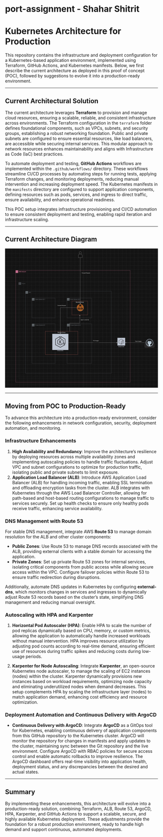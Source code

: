 # port-assignment - Shahar Shitrit

# Kubernetes Architecture for Production

This repository contains the infrastructure and deployment configuration for a Kubernetes-based application environment, implemented using Terraform, GitHub Actions, and Kubernetes manifests. Below, we first describe the current architecture as deployed in this proof of concept (POC), followed by suggestions to evolve it into a production-ready environment.

---

## Current Architectural Solution

The current architecture leverages **Terraform** to provision and manage cloud resources, ensuring a scalable, reliable, and consistent infrastructure across environments. The Terraform configuration in the `terraform` folder defines foundational components, such as VPCs, subnets, and security groups, establishing a robust networking foundation. Public and private subnets are configured to ensure essential resources, like load balancers, are accessible while securing internal services. This modular approach to network resources enhances maintainability and aligns with Infrastructure as Code (IaC) best practices.

To automate deployment and testing, **GitHub Actions** workflows are implemented within the `.github/workflows/` directory. These workflows streamline CI/CD processes by automating steps for running tests, applying Terraform changes, and monitoring deployments, reducing manual intervention and increasing deployment speed. The Kubernetes manifests in the `manifests` directory are configured to support application components, defining resources such as pods, services, and ingress to direct traffic, ensure availability, and enhance operational readiness.

This POC setup integrates infrastructure provisioning and CI/CD automation to ensure consistent deployment and testing, enabling rapid iteration and infrastructure scaling.

---

## Current Architecture Diagram
![Architecture Diagram](./port-assignment-architecture.jpg)

---

## Moving from POC to Production-Ready

To advance this architecture into a production-ready environment, consider the following enhancements in network configuration, security, deployment automation, and monitoring.

### Infrastructure Enhancements

1. **High Availability and Redundancy**: Improve the architecture’s resilience by deploying resources across multiple availability zones and implementing autoscaling policies to handle traffic fluctuations. Adjust VPC and subnet configurations to optimize for production traffic, isolating public and private subnets to limit exposure.
2. **Application Load Balancer (ALB)**: Introduce AWS Application Load Balancer (ALB) for handling incoming traffic, enabling SSL termination and offloading encryption tasks from the cluster. ALB integrates with Kubernetes through the AWS Load Balancer Controller, allowing for path-based and host-based routing configurations to manage traffic to services securely. Set up health checks to ensure only healthy pods receive traffic, enhancing service availability.

### DNS Management with Route 53

For stable DNS management, integrate AWS **Route 53** to manage domain resolution for the ALB and other cluster components:
- **Public Zones**: Use Route 53 to manage DNS records associated with the ALB, providing external clients with a stable domain for accessing the application.
- **Private Zones**: Set up private Route 53 zones for internal services, isolating critical components from public access while allowing secure access within the VPC. Configure failover policies within Route 53 to ensure traffic redirection during disruptions.

Additionally, automate DNS updates in Kubernetes by configuring **external-dns**, which monitors changes in services and ingresses to dynamically adjust Route 53 records based on the cluster’s state, simplifying DNS management and reducing manual oversight.

### Autoscaling with HPA and Karpenter

1. **Horizontal Pod Autoscaler (HPA)**: Enable HPA to scale the number of pod replicas dynamically based on CPU, memory, or custom metrics, allowing the application to automatically handle increased workloads without manual intervention. HPA improves resource utilization by adjusting pod counts according to real-time demand, ensuring efficient use of resources during traffic spikes and reducing costs during low-usage periods.

2. **Karpenter for Node Autoscaling**: Integrate **Karpenter**, an open-source Kubernetes node autoscaler, to manage the scaling of EC2 instances (nodes) within the cluster. Karpenter dynamically provisions new instances based on workload requirements, optimizing node capacity and eliminating underutilized nodes when demand decreases. This setup complements HPA by scaling the infrastructure layer (nodes) to match application demand, enhancing cost efficiency and resource optimization.

### Deployment Automation and Continuous Delivery with ArgoCD

- **Continuous Delivery with ArgoCD**: Integrate **ArgoCD** as a GitOps tool for Kubernetes, enabling continuous delivery of application components from this GitHub repository to the Kubernetes cluster. ArgoCD will monitor the repository for changes in manifests and apply updates to the cluster, maintaining sync between the Git repository and the live environment. Configure ArgoCD with RBAC policies for secure access control and enable automatic rollbacks to improve resilience. The ArgoCD dashboard offers real-time visibility into application health, deployment status, and any discrepancies between the desired and actual states.

---

## Summary

By implementing these enhancements, this architecture will evolve into a production-ready solution, combining Terraform, ALB, Route 53, ArgoCD, HPA, Karpenter, and GitHub Actions to support a scalable, secure, and highly available Kubernetes deployment. These adjustments provide the foundation for a robust production environment, ready to handle high demand and support continuous, automated deployments.
